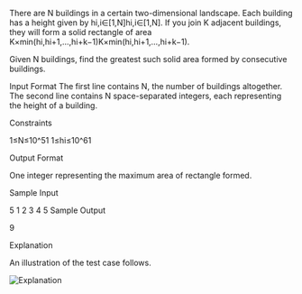 There are N buildings in a certain two-dimensional landscape. Each building has a height given by hi,i∈[1,N]hi,i∈[1,N]. If you join K adjacent buildings, they will form a solid rectangle of area K×min(hi,hi+1,…,hi+k−1)K×min(hi,hi+1,…,hi+k−1).

Given N buildings, find the greatest such solid area formed by consecutive buildings.

Input Format 
The first line contains N, the number of buildings altogether. 
The second line contains N space-separated integers, each representing the height of a building.

Constraints 

1≤N≤10^51
1≤hi≤10^61

Output Format 

One integer representing the maximum area of rectangle formed.

Sample Input

5
1 2 3 4 5
Sample Output

9

Explanation 

An illustration of the test case follows.

![Explanation](https://s3.amazonaws.com/hr-challenge-images/8136/1436794554-75e178e325-drawing47.svg?raw=true "Title")

